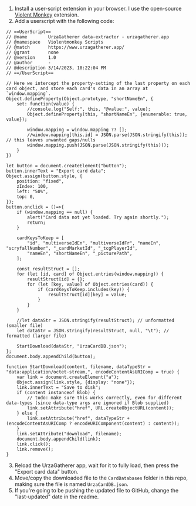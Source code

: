 1) Install a user-script extension in your browser. I use the open-source [Violent Monkey](https://chrome.google.com/webstore/detail/violentmonkey/jinjaccalgkegednnccohejagnlnfdag) extension.
2) Add a userscript with the following code:
```
// ==UserScript==
// @name        UrzaGatherer data-extractor - urzagatherer.app
// @namespace   Violentmonkey Scripts
// @match       https://www.urzagatherer.app/
// @grant       none
// @version     1.0
// @author      -
// @description 3/14/2023, 10:22:04 PM
// ==/UserScript==

// Here we intercept the property-setting of the last property on each card object, and store each card's data in an array at `window.mapping`.
Object.defineProperty(Object.prototype, "shortNameEn", {
    set: function(value) {
        //console.log("Self:", this, "@value:", value);
        Object.defineProperty(this, "shortNameEn", {enumerable: true, value});

        window.mapping = window.mapping ?? [];
        //window.mapping[this.id] = JSON.parse(JSON.stringify(this)); // this leaves unwanted gaps/nulls
        window.mapping.push(JSON.parse(JSON.stringify(this)));
    }
})

let button = document.createElement("button");
button.innerText = "Export card data";
Object.assign(button.style, {
    position: "fixed",
    zIndex: 100,
    left: "50%",
    top: 0,
});
button.onclick = ()=>{
    if (window.mapping == null) {
        alert("Card data not yet loaded. Try again shortly.");
        return;
    }

    cardKeysToKeep = [
        "id", "multiverseIdEn", "multiverseIdFr", "nameEn", "scryfallNumber", "_cardMarketId", "_tcgPlayerId",
        "nameEn", "shortNameEn", "_picturePath", 
    ];

    const resultStruct = [];
    for (let [id, card] of Object.entries(window.mapping)) {
        resultStruct[id] = {};
        for (let [key, value] of Object.entries(card)) {
            if (cardKeysToKeep.includes(key)) {
                resultStruct[id][key] = value;
            }
        }
    }
    
    //let dataStr = JSON.stringify(resultStruct); // unformatted (smaller file)
    let dataStr = JSON.stringify(resultStruct, null, "\t"); // formatted (larger file)

    StartDownload(dataStr, "UrzaCardDB.json");
};
document.body.appendChild(button);

function StartDownload(content, filename, dataTypeStr = "data:application/octet-stream,", encodeContentAsURIComp = true) {
	var link = document.createElement("a");
	Object.assign(link.style, {display: "none"});
	link.innerText = "Save to disk";
	if (content instanceof Blob) {
		// todo: make sure this works correctly, even for different data-types (since data-type args are ignored if Blob supplied)
		link.setAttribute("href", URL.createObjectURL(content));
	} else {
		link.setAttribute("href", dataTypeStr + (encodeContentAsURIComp ? encodeURIComponent(content) : content));
	}
	link.setAttribute("download", filename);
	document.body.appendChild(link);
	link.click();
	link.remove();
}
```
3) Reload the UrzaGatherer app, wait for it to fully load, then press the "Export card data" button.
4) Move/copy the downloaded file to the `CardDatabases` folder in this repo, making sure the file is named `UrzaCardDB.json`.
5) If you're going to be pushing the updated file to GitHub, change the "last-updated" date in the readme.